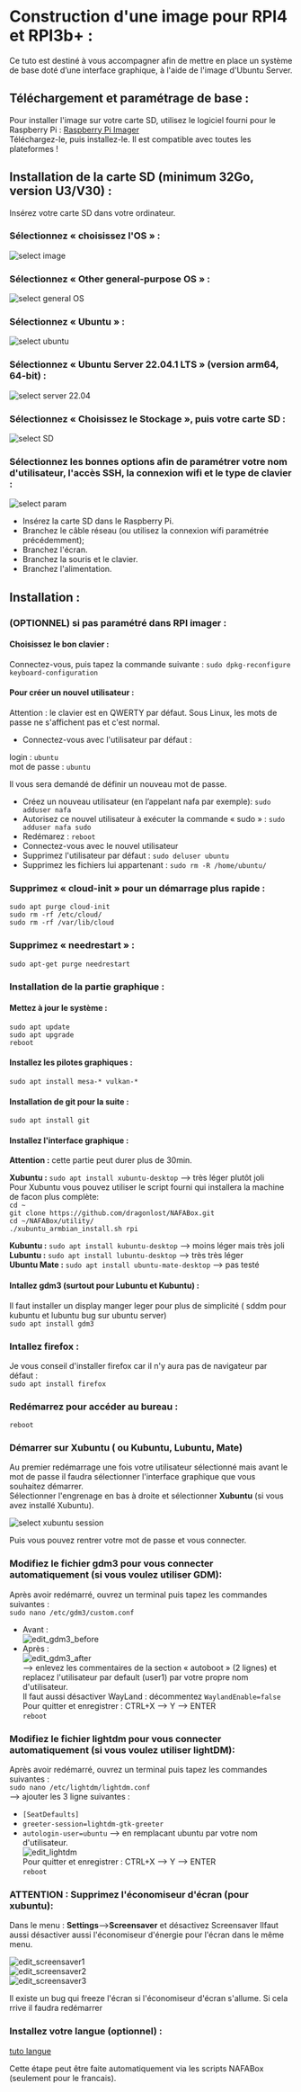 # Construction d'une image pour RPI4 et RPI3b+ :   

Ce tuto est destiné à vous accompagner afin de mettre en place un système de base doté d’une interface graphique, à l'aide de l'image d'Ubuntu Server. 

## Téléchargement et paramétrage de base :

Pour installer l'image sur votre carte SD, utilisez le logiciel fourni pour le Raspberry Pi :
[Raspberry Pi Imager](https://www.raspberrypi.org/software/)   
Téléchargez-le, puis installez-le. Il est compatible avec toutes les plateformes !

## Installation de la carte SD (minimum 32Go, version U3/V30) :

Insérez votre carte SD dans votre ordinateur.   

### Sélectionnez « choisissez l'OS » :   
![select image](https://github.com/dragonlost/NAFABox/raw/master/doc/rpi_install_1.JPG)

### Sélectionnez « Other general-purpose OS » :   
![select general OS](https://github.com/dragonlost/NAFABox/raw/master/doc/rpi_install_2.JPG)

### Sélectionnez « Ubuntu » :   
![select ubuntu](https://github.com/dragonlost/NAFABox/raw/master/doc/rpi_install_3.JPG)

### Sélectionnez « Ubuntu Server 22.04.1 LTS » (version arm64, 64-bit) :   
![select server 22.04](https://github.com/dragonlost/NAFABox/raw/master/doc/rpi_install_4.JPG)

### Sélectionnez « Choisissez le Stockage », puis votre carte SD :   
![select SD](https://github.com/dragonlost/NAFABox/raw/master/doc/rpi_install_5.JPG)

### Sélectionnez les bonnes options afin de paramétrer votre nom d'utilisateur, l'accès SSH, la connexion wifi et le type de clavier :   
![select param](https://github.com/dragonlost/NAFABox/raw/master/doc/rpi_install_6.JPG)


- Insérez la carte SD dans le Raspberry Pi.    
- Branchez le câble réseau (ou utilisez la connexion wifi paramétrée précédemment);   
- Branchez l'écran.
- Branchez la souris et le clavier.
- Branchez l'alimentation.

## Installation :

### (OPTIONNEL) si pas paramétré dans RPI imager :
#### Choisissez le bon clavier :
Connectez-vous, puis tapez la commande suivante : 
`sudo dpkg-reconfigure keyboard-configuration`
#### Pour créer un nouvel utilisateur :
Attention : le clavier est en QWERTY par défaut. Sous Linux, les mots de passe ne s'affichent pas et c'est normal.  
- Connectez-vous avec l'utilisateur par défaut :

login : `ubuntu`   
mot de passe : `ubuntu`

Il vous sera demandé de définir un nouveau mot de passe.

- Créez un nouveau utilisateur (en l’appelant nafa par exemple):
`sudo adduser nafa`   
- Autorisez ce nouvel utilisateur à exécuter la commande « sudo » :
`sudo adduser nafa sudo`   
- Redémarez :
`reboot`
- Connectez-vous avec le nouvel utilisateur
- Supprimez l'utilisateur par défaut :
`sudo deluser ubuntu`   
- Supprimez les fichiers lui appartenant :
`sudo rm -R /home/ubuntu/`


### Supprimez « cloud-init » pour un démarrage plus rapide :

`sudo apt purge cloud-init`   
`sudo rm -rf /etc/cloud/`   
`sudo rm -rf /var/lib/cloud`   

### Supprimez « needrestart » :
`sudo apt-get purge needrestart`

### Installation de la partie graphique :
#### Mettez à jour le système :
`sudo apt update`  
`sudo apt upgrade`   
`reboot`

#### Installez les pilotes graphiques :
`sudo apt install mesa-* vulkan-*`

#### Installation de git pour la suite :
`sudo apt install git`

#### Installez l'interface graphique : 
__Attention :__ cette partie peut durer plus de 30min.

__Xubuntu :__ `sudo apt install xubuntu-desktop` --> très léger plutôt joli   
Pour Xubuntu vous pouvez utiliser le script fourni qui installera la machine de facon plus complète:   
`cd ~`   
`git clone https://github.com/dragonlost/NAFABox.git`   
`cd ~/NAFABox/utility/`   
`./xubuntu_armbian_install.sh rpi`   

__Kubuntu :__ `sudo apt install kubuntu-desktop` --> moins léger mais très joli   
__Lubuntu :__ `sudo apt install lubuntu-desktop` --> très très léger   
__Ubuntu Mate :__ `sudo apt install ubuntu-mate-desktop` --> pas testé   

#### Intallez gdm3 (surtout pour Lubuntu et Kubuntu) :
Il faut installer un display manger leger pour plus de simplicité ( sddm pour kubuntu et lubuntu bug sur ubuntu server)   
`sudo apt install gdm3`  

### Intallez firefox :
Je vous conseil d'installer firefox car il n'y aura pas de navigateur par défaut :   
`sudo apt install firefox`  

### Redémarrez pour accéder au bureau :
`reboot`

### Démarrer sur Xubuntu ( ou Kubuntu, Lubuntu, Mate)
Au premier redémarrage une fois votre utilisateur sélectionné mais avant le mot de passe il faudra sélectionner l'interface graphique que vous souhaitez démarrer.   
Sélectionner l'engrenage en bas à droite et sélectionner __Xubuntu__ (si vous avez installé Xubuntu).   

![select xubuntu session](https://github.com/dragonlost/NAFABox/raw/master/doc/select_interface.jpg)   

Puis vous pouvez rentrer votre mot de passe et vous connecter.   


### Modifiez le fichier gdm3 pour vous connecter automatiquement (si vous voulez utiliser GDM):
Après avoir redémarré, ouvrez un terminal puis tapez les commandes suivantes :   
`sudo nano /etc/gdm3/custom.conf`   
- Avant :     
![edit_gdm3_before](https://github.com/dragonlost/NAFABox/raw/master/doc/edit_gdm3_before.jpg)   
- Après :    
![edit_gdm3_after](https://github.com/dragonlost/NAFABox/raw/master/doc/edit_gdm3_after.jpg)    
--> enlevez les commentaires de la section « autoboot » (2 lignes) et replacez l'utilisateur par default (user1) par votre propre nom d'utilisateur.       
Il faut aussi désactiver WayLand : décommentez `WaylandEnable=false`   
Pour quitter et enregistrer : CTRL+X --> Y --> ENTER    
`reboot`

### Modifiez le fichier lightdm pour vous connecter automatiquement (si vous voulez utiliser lightDM):
Après avoir redémarré, ouvrez un terminal puis tapez les commandes suivantes :   
`sudo nano /etc/lightdm/lightdm.conf`   
--> ajouter les 3 ligne suivantes :
- `[SeatDefaults]`
- `greeter-session=lightdm-gtk-greeter`
- `autologin-user=ubuntu` --> en remplacant ubuntu par votre nom d'utilisateur.   
![edit_lightdm](https://github.com/dragonlost/NAFABox/raw/master/doc/edit_lightdm.jpg)    
Pour quitter et enregistrer : CTRL+X --> Y --> ENTER    
`reboot`

### ATTENTION : Supprimez l'économiseur d'écran (pour xubuntu):

Dans le menu : **Settings**-->**Screensaver** et désactivez Screensaver
Ilfaut aussi désactiver aussi l'économiseur d'énergie pour l'écran dans le même menu.

![edit_screensaver1](https://github.com/dragonlost/NAFABox/raw/master/doc/edit_screensaver1.jpg)    
![edit_screensaver2](https://github.com/dragonlost/NAFABox/raw/master/doc/edit_screensaver2.jpg)    
![edit_screensaver3](https://github.com/dragonlost/NAFABox/raw/master/doc/edit_screensaver3.jpg)    

Il existe un bug qui freeze l'écran si l'économiseur d'écran s'allume. Si cela rrive il faudra redémarrer
 
### Installez votre langue (optionnel) :
[tuto langue](https://github.com/dragonlost/NAFABox/blob/master/doc/language.md)   

Cette étape peut être faite automatiquement via les scripts NAFABox (seulement pour le francais).
